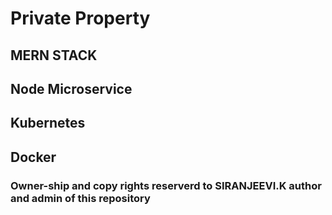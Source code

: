 # Private Property

## MERN STACK

## Node Microservice

## Kubernetes

## Docker

### Owner-ship and copy rights reserverd to SIRANJEEVI.K author and admin of this repository